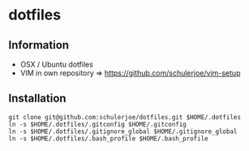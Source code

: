# dotfiles
## Information

- OSX / Ubuntu dotfiles
- VIM in own repository => https://github.com/schulerjoe/vim-setup

## Installation

    git clone git@github.com:schulerjoe/dotfiles.git $HOME/.dotfiles
    ln -s $HOME/.dotfiles/.gitconfig $HOME/.gitconfig
    ln -s $HOME/.dotfiles/.gitignore_global $HOME/.gitignore_global
    ln -s $HOME/.dotfiles/.bash_profile $HOME/.bash_profile
